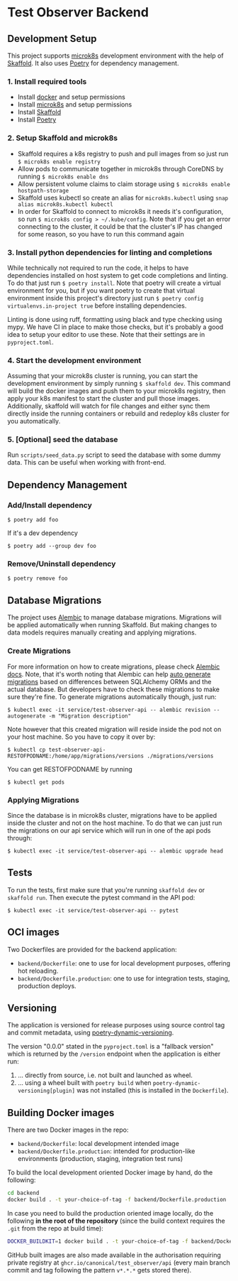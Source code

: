 # Test Observer Backend

## Development Setup

This project supports [microk8s](https://microk8s.io/) development environment with the help of [Skaffold](https://skaffold.dev/). It also uses [Poetry](https://python-poetry.org/) for dependency management.

### 1. Install required tools

- Install [docker](https://snapcraft.io/docker) and setup permissions
- Install [microk8s](https://microk8s.io/docs/getting-started) and setup permissions
- Install [Skaffold](https://skaffold.dev/docs/install/#standalone-binary)
- Install [Poetry](https://python-poetry.org/docs/#installation)

### 2. Setup Skaffold and microk8s

- Skaffold requires a k8s registry to push and pull images from so just run `$ microk8s enable registry`
- Allow pods to communicate together in microk8s through CoreDNS by running `$ microk8s enable dns`
- Allow persistent volume claims to claim storage using `$ microk8s enable hostpath-storage`
- Skaffold uses kubectl so create an alias for `microk8s.kubectl` using `snap alias microk8s.kubectl kubectl`
- In order for Skaffold to connect to microk8s it needs it's configuration, so run `$ microk8s config > ~/.kube/config`. Note that if you get an error connecting to the cluster, it could be that the cluster's IP has changed for some reason, so you have to run this command again

### 3. Install python dependencies for linting and completions

While technically not required to run the code, it helps to have dependencies installed on host system to get code completions and linting. To do that just run `$ poetry install`. Note that poetry will create a virtual environment for you, but if you want poetry to create that virtual environment inside this project's directory just run `$ poetry config virtualenvs.in-project true` before installing dependencies.

Linting is done using ruff, formatting using black and type checking using mypy. We have CI in place to make those checks, but it's probably a good idea to setup your editor to use these. Note that their settings are in `pyproject.toml`.

### 4. Start the development environment

Assuming that your microk8s cluster is running, you can start the development environment by simply running `$ skaffold dev`. This command will build the docker images and push them to your microk8s registry, then apply your k8s manifest to start the cluster and pull those images. Additionally, skaffold will watch for file changes and either sync them directly inside the running containers or rebuild and redeploy k8s cluster for you automatically.

### 5. [Optional] seed the database

Run `scripts/seed_data.py` script to seed the database with some dummy data. This can be useful when working with front-end.

## Dependency Management

### Add/Install dependency

`$ poetry add foo`

If it's a dev dependency

`$ poetry add --group dev foo`

### Remove/Uninstall dependency

`$ poetry remove foo`

## Database Migrations

The project uses [Alembic](https://alembic.sqlalchemy.org/en/latest/) to manage database migrations. Migrations will be applied automatically when running Skaffold. But making changes to data models requires manually creating and applying migrations.

### Create Migrations

For more information on how to create migrations, please check [Alembic docs](https://alembic.sqlalchemy.org/en/latest/). Note, that it's worth noting that Alembic can help [auto generate migrations](https://alembic.sqlalchemy.org/en/latest/autogenerate.html) based on differences between SQLAlchemy ORMs and the actual database. But developers have to check these migrations to make sure they're fine. To generate migrations automatically though, just run:

`$ kubectl exec -it service/test-observer-api -- alembic revision --autogenerate -m "Migration description"`

Note however that this created migration will reside inside the pod not on your host machine. So you have to copy it over by:

`$ kubectl cp test-observer-api-RESTOFPODNAME:/home/app/migrations/versions ./migrations/versions`

You can get RESTOFPODNAME by running

`$ kubectl get pods`

### Applying Migrations

Since the database is in microk8s cluster, migrations have to be applied inside the cluster and not on the host machine. To do that we can just run the migrations on our api service which will run in one of the api pods through:

`$ kubectl exec -it service/test-observer-api -- alembic upgrade head`

## Tests

To run the tests, first make sure that you're running `skaffold dev` or `skaffold run`. Then execute the pytest command in the API pod:

`$ kubectl exec -it service/test-observer-api -- pytest`

## OCI images

Two Dockerfiles are provided for the backend application:

- `backend/Dockerfile`: one to use for local development purposes, offering hot reloading.
- `backend/Dockerfile.production`: one to use for integration tests, staging, production deploys.

## Versioning

The application is versioned for release purposes using source control tag and commit metadata, using [poetry-dynamic-versioning](https://pypi.org/project/poetry-dynamic-versioning/).

The version "0.0.0" stated in the `pyproject.toml` is a "fallback version" which is returned by the `/version` endpoint when the application is either run:

1. ... directly from source, i.e. not built and launched as wheel.
2. ... using a wheel built with `poetry build` when `poetry-dynamic-versioning[plugin]` was not installed (this is installed in the `Dockerfile`).

## Building Docker images

There are two Docker images in the repo:

- `backend/Dockerfile`: local development intended image
- `backend/Dockerfile.production`: intended for production-like environments (production, staging, integration test runs)

To build the local development oriented Docker image by hand, do the following:

```bash
cd backend
docker build . -t your-choice-of-tag -f backend/Dockerfile.production
```

In case you need to build the production oriented image locally, do the following **in the root of the repository** (since the build context requires the `.git` from the repo at build time):

```bash
DOCKER_BUILDKIT=1 docker build . -t your-choice-of-tag -f backend/Dockerfile.production
```

GitHub built images are also made available in the authorisation requiring private registry at `ghcr.io/canonical/test_observer/api` (every main branch commit and tag following the pattern `v*.*.*` gets stored there).

